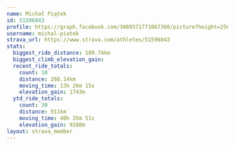 ```yaml
---
name: Michał Piątek
id: 51596843
profile: https://graph.facebook.com/3089571771067360/picture?height=256&width=256
username: michal-piatek
strava_url: https://www.strava.com/athletes/51596843
stats:
  biggest_ride_distance: 109.74km
  biggest_climb_elevation_gain: 
  recent_ride_totals:
    count: 10
    distance: 268.14km
    moving_time: 13h 26m 15s
    elevation_gain: 1743m
  ytd_ride_totals:
    count: 30
    distance: 911km
    moving_time: 40h 35m 51s
    elevation_gain: 9188m
layout: strava_member
--- 
```

